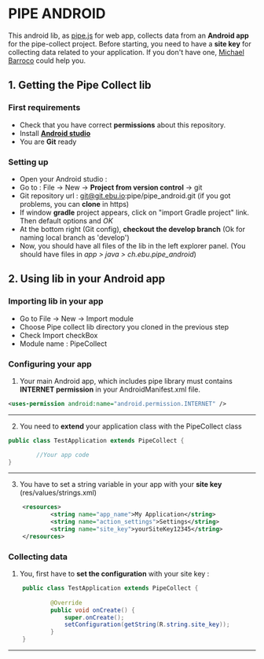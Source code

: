 # PIPE ANDROID

This android lib, as [pipe.js](https://git.ebu.io/pipe/pipe-js) for web app, collects data from an **Android app** for the pipe-collect project.
Before starting, you need to have a **site key** for collecting data related to your application. If you don't have one, [Michael Barroco](barroco@ebu.ch) could help you.

## 1. Getting the Pipe Collect lib

### First requirements

* Check that you have correct **permissions** about this repository.
* Install **[Android studio](http://developer.android.com/sdk/index.html)**
* You are **Git** ready

### Setting up

* Open your Android studio : 
* Go to : File -> New -> **Project from version control** -> git
* Git repository url : git@git.ebu.io:pipe/pipe_android.git (if you got problems, you can **clone** in https)
* If window **gradle** project appears, click on "import Gradle project" link. Then default options and *OK*
* At the bottom right (Git config), **checkout the develop branch** (Ok for naming local branch as 'develop')
* Now, you should have all files of the lib in the left explorer panel. (You should have files in *app > java > ch.ebu.pipe_android*)


## 2. Using lib in your Android app

### Importing lib in your app

* Go to File -> New -> Import module 
* Choose Pipe collect lib directory you cloned in the previous step 
* Check Import checkBox
* Module name : PipeCollect

### Configuring your app

1. Your main Android app, which includes pipe library must contains **INTERNET permission** in your AndroidManifest.xml file.
```xml
<uses-permission android:name="android.permission.INTERNET" />
```
_____________________

2. You need to **extend** your application class with the PipeCollect class
```java
public class TestApplication extends PipeCollect {

        //Your app code
}
```
_____________________

3. You have to set a string variable in your app with your **site key** (res/values/strings.xml)

```xml
    <resources>
            <string name="app_name">My Application</string>
            <string name="action_settings">Settings</string>
            <string name="site_key">yourSiteKey12345</string>
    </resources>
```

### Collecting data

1. You, first have to **set the configuration** with your site key : 

```java
    public class TestApplication extends PipeCollect {
    
            @Override
            public void onCreate() {
                super.onCreate();
                setConfiguration(getString(R.string.site_key));
            }
    }
```
_____________________
